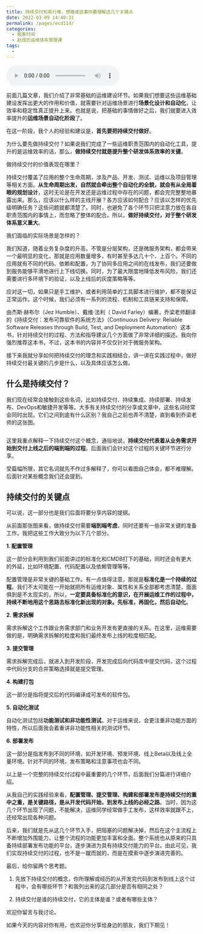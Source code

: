 ```yaml
---
title: 持续交付知易行难，想做成这事你要理解这几个关键点
date: 2022-03-09 14:40:31
permalink: /pages/ecd11d/
categories:
  - 极客时间
  - 赵成的运维体系管理课
tags:
  - 
---
```

<audio title="12.持续交付知易行难，想做成这事你要理解这几个关键点" src="https://static001.geekbang.org/resource/audio/78/c0/782ed922d61b4c431a6410622024c4c0.mp3" controls="controls"></audio> 
<p>前面几篇文章，我们介绍了非常基础的运维建设环节。如果我们想要这些运维基础建设发挥出更大的作用和价值，就需要针对运维场景进行<strong>场景化设计和自动化</strong>，让效率和稳定性真正提升上来。也就是说，把基础的事情做好之后，我们就要进入效率提升的<strong>运维场景自动化阶段</strong>了。</p>
<p>在这一阶段，我个人的经验和建议是，<strong>首先要把持续交付做好</strong>。</p>
<p>为什么要先做持续交付？如果说我们完成了一些运维职责范围内的自动化工具，提升的是运维效率的话，那么，<strong>做持续交付就是提升整个研发体系效率的关键</strong>。</p>
<p>做持续交付的价值表现在哪里？</p>
<p>持续交付覆盖了应用的整个生命周期，涉及产品、开发、测试、运维以及项目管理等相关方面。<strong>从生命周期出发，自然就会牵出整个自动化的全貌，就会有从全局着眼的规划设计</strong>，这时无论是在开发还是运维过程中存在的问题，都会完完整整地暴露出来。那么，应该以什么样的主线开展？各方应该如何配合？应该以怎样的优先级明确任务？这些问题就都清楚了。同时，也避免了各个环节只把注意力放在各自职责范围内的事情上，而忽略了整体的配合。所以，<strong>做好持续交付，对于整个研发体系意义重大</strong>。</p>
<p>我们面临的实际场景是怎样的？</p>
<!-- [[[read_end]]] -->
<p>我们知道，随着业务复杂度的升高，不管是分层架构，还是微服务架构，都会带来一个最明显的变化，那就是应用数量增多，有时甚至多达几十个、上百个。不同的应用就有不同的代码、依赖和配置，为了协同多应用之间的在线发布，我们还要做到服务能够平滑地进行上下线切换。同时，为了最大限度地降低发布风险，我们还需要进行多环境下的验证，以及上线后的灰度策略等等。</p>
<p>应对这一切，如果只是手工维护，或者利用简单的工具脚本进行维护，都不能保证正常运作。这个时候，我们必须有一系列的流程、机制和工具链来支持和保障。</p>
<p>由杰斯·赫布尔（Jez Humble）、戴维·法利（ David Farley）编著，乔梁老师翻译的《持续交付：发布可靠软件的系统方法》（Continuous Delivery: Reliable Software Releases through Build, Test, and Deployment Automation）这本书，针对持续交付的过程、方法和指导建议几个方面做了非常详细的描述。我向你强烈推荐这本书，不过，这本书的内容并不仅仅针对于微服务架构。</p>
<p>接下来我就分享如何把持续交付的理念和实践相结合，讲一讲在实践过程中，做好持续交付最关键的几步是什么，以及具体应该怎么做。</p>
<h2>什么是持续交付？</h2>
<p>我们现在经常会接触到这些名词，比如持续交付、持续集成、持续部署、持续发布、DevOps和敏捷开发等等。大多有关持续交付的分享或文章中，这些名词经常会同时出现。它们之间到底有什么区别？我自己之前也弄不清楚，直到看到乔梁老师的这张图。</p>
<p><img src="https://static001.geekbang.org/resource/image/66/5b/66122883028db01898eb72a1c5c6b25b.jpeg" alt="" /></p>
<p>这里我重点解释一下持续交付这个概念，通俗地说，<strong>持续交付代表着从业务需求开始到交付上线之后的端到端的过程</strong>。后面我们会针对这个过程的关键环节进行分享。</p>
<p>受篇幅所限，其它名词就先不作过多解释了，你可以看图自己体会，都不难理解。后面针对某些概念我们还会提到。</p>
<h2>持续交付的关键点</h2>
<p>可以说，这一部分也是我们后面将要分享内容的提纲。</p>
<p>从前面那张图来看，做持续交付需要<strong>端到端考虑</strong>，同时还要有一些非常关键的准备工作。我把这些工作大致分为以下几个部分。</p>
<p><strong>1. 配置管理</strong></p>
<p>这一部分会利用到我们前面讲过的标准化和CMDB打下的基础，同时还会有更大的外延，比如环境配置、代码配置以及依赖管理等等。</p>
<p>配置管理是非常关键的基础工作。有一点值得注意，那就是<strong>标准化是一个持续的过程</strong>。我们不太可能在一开始就把所有运维对象、属性和关系全部都考虑清楚，面面俱到是不太现实的，所以，<strong>一定要具备标准化的意识，在开展运维工作的过程中，持续不断地用这个思路去标准化新出现的对象。先标准，再固化，然后自动化</strong>。</p>
<p><strong>2. 需求拆解</strong></p>
<p>需求拆解这个工作跟业务需求部门和业务开发有更直接的关系。在这里，运维需要做的是，明确需求拆解的粒度和我们最终发布上线的粒度相匹配。</p>
<p><strong>3. 提交管理</strong></p>
<p>需求拆解完成后，就进入到开发阶段，开发完成后向代码库中提交代码，这个过程中代码分支的合并策略选择就是提交管理。</p>
<p><strong>4. 构建打包</strong></p>
<p>这一部分是指将提交后的代码编译成可发布的软件包。</p>
<p><strong>5. 自动化测试</strong></p>
<p>自动化测试包括<strong>功能测试和非功能性测试</strong>。对于运维来说，会更注重非功能方面的特性，所以后面我会着重讲非功能性相关的测试环节。</p>
<p><strong>6. 部署发布</strong></p>
<p>这一部分是指发布到不同的环境，如开发环境、预发环境、线上Beta以及线上全量环境。针对不同的环境，发布策略和注意事项也会不同。</p>
<p>以上是一个完整的持续交付过程中最重要的几个环节，后面我们分篇进行详细介绍。</p>
<p>从我自己的实践经验来看，<strong>配置管理、提交管理、构建和部署发布是持续交付的重中之重，是关键路径，是从开发代码开始，到发布上线的必经之路</strong>。当时，因为这几个环节出现了问题，不能解决，运维同学经常做手工发布，这样效率就跟不上，还经常出现各种问题。</p>
<p>后来，我们就是先从这几个环节入手，把阻塞的问题解决掉，然后在这个主流程上不断增加外围能力，让整个流程的功能更加丰富和全面。整个系统也从原来的只具备持续部署发布功能的平台，逐步演进为具有持续交付能力的平台。由此可见，我们实现持续交付的过程，也不是一蹴而就的，而是在摸索中逐步演进完善的。</p>
<p>最后，给你留两个思考题。</p>
<ol>
<li>
<p>先放下持续交付的概念，你所理解或经历的从开发完代码到发布到线上这个过程中，会有哪些环节？和我列出来的这几部分是否有相同之处？</p>
</li>
<li>
<p>持续交付是谁的持续交付，它的主体是谁？或者有哪些主体？</p>
</li>
</ol>
<p>欢迎你留言与我讨论。</p>
<p>如果今天的内容对你有用，也欢迎你分享给身边的朋友，我们下期见！</p>
<p></p>
